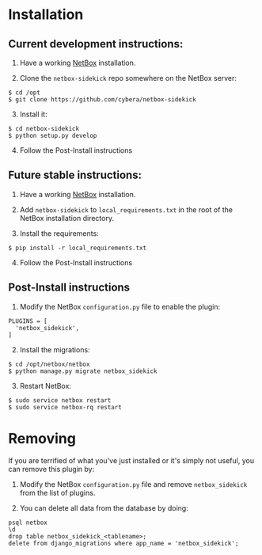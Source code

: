 # Installation

## Current development instructions:

1. Have a working [NetBox](https://netbox.readthedocs.io/en/stable/) installation.

2. Clone the `netbox-sidekick` repo somewhere on the NetBox server:

```shell
$ cd /opt
$ git clone https://github.com/cybera/netbox-sidekick
```

3. Install it:

```shell
$ cd netbox-sidekick
$ python setup.py develop
```

4. Follow the Post-Install instructions

## Future stable instructions:

1. Have a working [NetBox](https://netbox.readthedocs.io/en/stable/) installation.

2. Add `netbox-sidekick` to `local_requirements.txt` in the root of the NetBox
installation directory.

3. Install the requirements:

```shell
$ pip install -r local_requirements.txt
```

4. Follow the Post-Install instructions

## Post-Install instructions

1. Modify the NetBox `configuration.py` file to enable the plugin:

```
PLUGINS = [
  'netbox_sidekick',
]
```

2. Install the migrations:

```shell
$ cd /opt/netbox/netbox
$ python manage.py migrate netbox_sidekick
```

3. Restart NetBox:

```shell
$ sudo service netbox restart
$ sudo service netbox-rq restart
```

# Removing

If you are terrified of what you've just installed or it's simply not useful,
you can remove this plugin by:

1. Modify the NetBox `configuration.py` file and remove `netbox_sidekick` from
   the list of plugins.

2. You can delete all data from the database by doing:

```
psql netbox
\d
drop table netbox_sidekick_<tablename>;
delete from django_migrations where app_name = 'netbox_sidekick';
```
